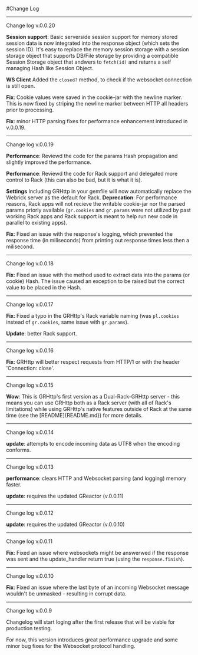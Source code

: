 #Change Log

***

Change log v.0.0.20

**Session support**: Basic serverside session support for memory stored session data is now integrated into the response object (which sets the session ID). It's easy to replace the memory session storage with a session storage object that supports DB/File storage by providing a compatible Session Storage object that andwers to `fetch(id)` and returns a self managing Hash like Session Object.

**WS Client** Added the `closed?` method, to check if the websocket connection is still open.

**Fix**: Cookie values were saved in the cookie-jar with the newline marker. This is now fixed by striping the newline marker between HTTP all headers prior to processing.

**Fix**: minor HTTP parsing fixes for performance enhancement introduced in v.0.0.19.

***

Change log v.0.0.19

**Performance**: Reviewd the code for the params Hash propagation and slightly improved the performance.

**Performance**: Reviewd the code for Rack support and delegated more control to Rack (this can also be bad, but it is what it is).

**Settings** Including GRHttp in your gemfile will now automatically replace the Webrick server as the default for Rack. 
**Deprecation**: For performance reasons, Rack apps will not recieve the writable cookie-jar nor the parsed params priorly available (`gr.cookies` and `gr.params` were not utilized by past working Rack apps and Rack support is meant to help run new code in parallel to existing apps).

**Fix**: Fixed an issue with the response's logging, which prevented the response time (in miliseconds) from printing out response times less then a milisecond.

***

Change log v.0.0.18

**Fix**: Fixed an issue with the method used to extract data into the params (or cookie) Hash. The issue caused an exception to be raised but the correct value to be placed in the Hash.

***

Change log v.0.0.17

**Fix**: Fixed a typo in the GRHttp's Rack variable naming (was `pl.cookies` instead of `gr.cookies`, same issue with `gr.params`).

**Update**: better Rack support.

***

Change log v.0.0.16

**Fix**: GRHttp will better respect requests from HTTP/1 or with the header 'Connection: close'.

***

Change log v.0.0.15

**Wow**: This is GRHttp's first version as a Dual-Rack-GRHttp server - this means you can use GRHttp both as a Rack server (with all of Rack's limitations) while using GRHttp's native features outside of Rack at the same time (see the [README]{README.md}) for more details.

***

Change log v.0.0.14

**update**: attempts to encode incoming data as UTF8 when the encoding conforms.

***

Change log v.0.0.13

**performance**: clears HTTP and Websocket parsing (and logging) memory faster.

**update**: requires the updated GReactor (v.0.0.11)

***

Change log v.0.0.12

**update**: requires the updated GReactor (v.0.0.10)

***

Change log v.0.0.11

**Fix**: Fixed an issue where websockets might be answerwed if the response was sent and the update_handler return true (using the `response.finish`).

***

Change log v.0.0.10

**Fix**: Fixed an issue where the last byte of an incoming Websocket message wouldn't be unmasked - resulting in corrupt data.

***

Change log v.0.0.9

Changelog will start loging after the first release that will be viable for production testing.

For now, this version introduces great performance upgrade and some minor bug fixes for the Websocket protocol handling.